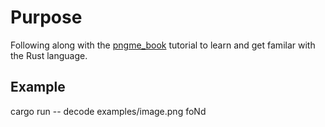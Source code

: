 # Purpose

Following along with the [pngme_book](https://picklenerd.github.io/pngme_book/introduction.html) tutorial to learn and get familar with the Rust language.


## Example

cargo run -- decode examples/image.png foNd